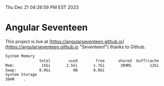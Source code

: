 Thu Dec 21 04:26:59 PM EST 2023

# Angular Seventeen


This project is live at [https://angularseventeen.github.io](https://angularseventeen.github.io "Seventeen!") thanks to Github.

```bash
System Memory
               total        used        free      shared  buff/cache   available
Mem:            15Gi       2.5Gi       1.7Gi       309Mi        12Gi        12Gi
Swap:          8.0Gi          0B       8.0Gi
System Storage
394M	.
```
